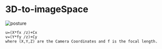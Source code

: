 # 3D-to-imageSpace


![posture](https://user-images.githubusercontent.com/33776142/65754039-d2ec7300-e12d-11e9-8bad-43d4a32f7954.png)

 ```Color Space coordinates:
u=(X*fx /z)+Cx
v=(Y*fy /z)+Cy
where (X,Y,Z) are the Camera Coordinates and f is the focal length.
```
